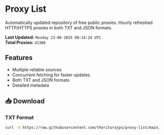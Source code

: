# Proxy List

Automatically updated repository of free public proxies. Hourly refreshed HTTP/HTTPS proxies in both TXT and JSON formats.

**Last Updated:** `Monday 23-06-2025 08:14:24 UTC`  
**Total Proxies:** `41309`

## Features
- Multiple reliable sources
- Concurrent fetching for faster updates
- Both TXT and JSON formats
- Detailed metadata

## 📥 Download

### TXT Format
```bash
curl -O https://raw.githubusercontent.com/theriturajps/proxy-list/main/proxies.txt